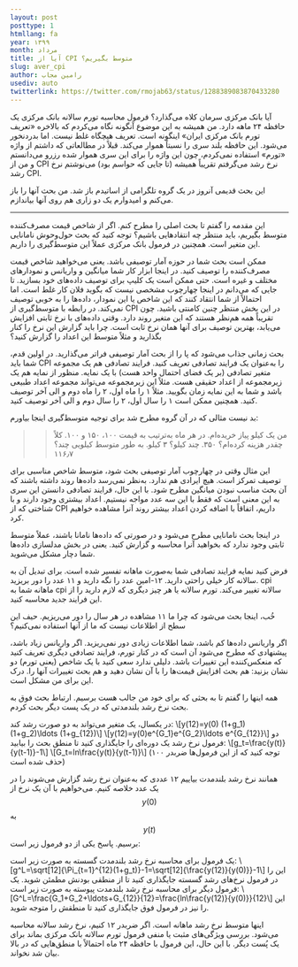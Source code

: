```yaml
---
layout: post
posttype: 1
htmllang: fa
year: ۱۳۹۹
month: مرداد
title: آیا از CPI متوسط بگیریم؟
slug: aver_cpi
author: رامین مجاب
usediv: auto
twitterlink: https://twitter.com/rmojab63/status/1288389083870433280
---
```


آیا بانک مرکزی سرمان کلاه می‌گذارد؟ فرمول محاسبه تورم سالانه بانک مرکزی یک حافظه ۲۴ ماهه دارد. من همیشه به این موضوع آنگونه نگاه می‌کردم که بالاخره «تعریف تورم بانک مرکزی ایران» اینگونه است. تعریف هیچگاه غلط نیست. اما بدردنخور می‌شود. این حافظه بلند سری را نسبتاً هموار می‌کند. قبلاً در مطالعاتی که داشتم از واژه «تورم» استفاده نمی‌کردم، چون این واژه را برای این سری هموار شده رزرو می‌دانستم و من از CPI نرخ رشد می‌گرفتم تقریباً همیشه (تا جایی که حواسم بود) می‌نوشتم نرخ رشد CPI. 

این بحث قدیمی آنروز در یک گروه تلگرامی از اساتیدم باز شد. من بحث آنها را باز می‌کنم و امیدوارم یک دو زاری هم روی آنها بیاندازم. 

---

این مقدمه را گفتم تا بحث اصلی را مطرح کنم. اگر از شاخص قیمت مصرف‌کننده متوسط بگیریم، باید منتظر چه انتقادهایی باشیم؟ توجه کنید که بحث حول‌وحوش نامانایی این متغیر است. همچنین در فرمول بانک مرکزی عملاً این متوسط‌گیری را داریم.

ممکن است بحث شما در حوزه آمار توصیفی باشد. یعنی می‌خواهید شاخص قیمت مصرف‌کننده را توصیف کنید. در اینجا ابزار کار شما میانگین و واریانس و نمودارهای مختلف و غیره است. حتی ممکن است یک کلیپ برای توصیف داده‌های خود بسازید. تا جایی که می‌دانم در اینجا چهارچوب مشخصی نیست که بگوید فلان کار غلط است. اما احتمالاً از شما انتقاد کنند که این شاخص یا این نمودار، داده‌ها را به خوبی توصیف نمی‌کند. در رابطه با متوسط‌گیری از CPI در این بخش منتظر چنین کامنتی باشید. چون تقریباً همه هم‌نظر هستند که این متغیر روند دارد. وقتی داده‌های با نرخ ثابتی افزایش می‌یابد، بهترین توصیف برای آنها همان نرخ ثابت است. چرا باید گزارش این نرخ را کنار بگذارید و مثلاً متوسط این اعداد را گزارش کنید؟

بحث زمانی جذاب می‌شود که پا را از بحث آمار توصیفی فراتر می‌گذارید. در اولین قدم، شما باید CPI را به‌عنوان یک فرایند تصادفی تعریف کنید. فرایند تصادفی هم یک مجموعه متغیر تصادفی (بر یک فضای احتمال واحد هست) با یک نمایه. منظور از نمایه هم یک زیرمجموعه از اعداد حقیقی هست. مثلاً این زیرمجموعه می‌تواند مجموعه اعداد طبیعی باشد و شما به این نمایه زمان بگویید. مثلاً ۱ را ماه اول، ۲ را ماه دوم و الی آخر توصیف کنید. همچنین ممکن است ۱ را سال اول، ۲ را سال دوم و الی آخر توصیف کنید.

بد نیست مثالی که در آن گروه مطرح شد برای توجیه متوسط‌گیری اینجا بیاورم:

>> من یک کیلو پیاز خریده‌ام. در هر ماه به‌ترتیب به قیمت ۱۰۰، ۱۵۰ و ۱۰۰. کلاً چقدر هزینه کرده‌ام؟ ۳۵۰. چند کیلو؟ ۳ کیلو. به طور متوسط کیلویی چند؟ ۱۱۶٫۷

این مثال وقتی در چهارچوب آمار توصیفی بحث شود، متوسط شاخص مناسبی برای توصیف تمرکز است. هیچ ایرادی هم ندارد. به‌نظر نمی‌رسد داده‌ها روند داشته باشند که آن بحث مناسب نبودن میانگین مطرح شود. با این حال، فرایند تصادفی دانستن این سری به این معنی است که فقط با این سه عدد مواجه نیستیم. اعداد بیشتری وجود دارند و با شناختی که از CPI داریم، اتفاقاً با اضافه کردن اعداد بیشتر روند آنرا مشاهده خواهیم کرد.

در اینجا بحث نامانایی مطرح می‌شود و در صورتی که داده‌ها نامانا باشند، عملاً متوسط ثابتی وجود ندارد که بخواهید آنرا محاسبه و گزارش کنید. یعنی در بخش مدلسازی داده‌ها شما دچار مشکل می‌شوید.

فرض کنید نمایه فرایند تصادفی شما به‌صورت ماهانه تفسیر شده است. برای تبدیل آن به سالانه کار خیلی راحتی دارید. ۱۲-امین عدد را نگه دارید و ۱۱ عدد را دور بریزید. cpi ماهانه شما به cpi سالانه تغییر می‌کند. تورم سالانه یا هر چیز دیگری که لازم دارید را از این فرایند جدید محاسبه کنید.

خُب، اینجا بحث می‌شود که چرا ما ۱۱ مشاهده در هر سال را دور می‌ریزیم. حیف این سطح از اطلاعات نیست که ما از آنها استفاده نمی‌کنیم؟

اگر واریانس داده‌ها کم باشد، شما اطلاعات زیادی دور نمی‌ریزید. اگر واریانس زیاد باشد، پیشنهادی که مطرح می‌شود آن است که در کنار تورم، فرایند تصادفی دیگری تعریف کنید که منعکس‌کننده این تغییرات باشد. دلیلی ندارد سعی کنید با یک شاخص (یعنی تورم) دو نشان بزنید: هم بحث افزایش قیمت‌ها را با آن نشان دهید و هم بحث تغییرات آنها را. درک این برای من مشکل است.

همه اینها را گفتم تا به بحثی که برای خود من جالب هست برسیم. ارتباط بحث فوق به بحث نرخ رشد بلندمدتی که در یک پست دیگر بحث کردم.

در یکسال، یک متغیر می‌تواند به دو صورت رشد کند:
\\[y(12)=y(0) (1+g_1)(1+g_2)\ldots (1+g_{12})\\]
\\[y(12)=y(0)e^{G_1}e^{G_2}\ldots e^{G_{12}}\\] 
دو فرمول نرخ رشد یک دوره‌ای را جایگذاری کنید تا منطق بحث را بیابید:
\\[g_t=\frac{y(t)}{y(t-1)}-1\\]
\\[G_t=ln\frac{y(t)}{y(t-1)}\\]
(توجه کنید که از این فرمول‌ها ضربدر ۱۰۰ حذف شده است)

همانند نرخ رشد بلندمدت بیاییم ۱۲ عددی که به‌عنوان نرخ رشد گزارش می‌شوند را در یک عدد خلاصه کنیم. می‌خواهیم با آن یک نرخ  از $$y(0)$$  به  $$y(t)$$ برسیم. پاسخ یکی از دو فرمول زیر است:

یک فرمول برای محاسبه نرخ رشد بلندمدت گسسته به صورت زیر است:
\\[g^L=\sqrt[12]{\Pi_{t=1}^{12}(1+g_t)}-1=\sqrt[12]{\frac{y(12)}{y(0)}}-1\\]
این را در فرمول نرخ‌های رشد گسسته جایگذاری کنید تا از منطقی بودنش مطمئن شوید. یک فرمول دیگر برای محاسبه نرخ رشد بلندمدت پیوسته به صورت زیر است:
\\[G^L=\frac{G_1+G_2+\ldots+G_{12}}{12}=\frac{ln\frac{y(12)}{y(0)}}{12}\\] 
این را نیز در فرمول فوق جایگذاری کنید تا منطقش را متوجه شوید. 

اینها متوسط نرخ رشد ماهانه است. اگر ضربدر ۱۲ کنیم، نرخ رشد سالانه محاسبه می‌شود. بررسی ویژگی‌های مثبت یا منفی فرمول تورم سالانه بانک مرکزی بماند برای یک پُست دیگر. با این حال، این فرمول با حافظه ۲۴ ماه احتمالاً با منطق‌هایی که در بالا بیان شد نخواند.

